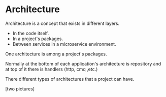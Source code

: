 # Architecture

Architecture is a concept that exists in different layers. 
* In the code itself.
* In a project's packages.
* Between services in a microservice environment.

One architecture is among a project's packages. 

Normally at the bottom of each application's architecture is repository and at top of it there is handlers (http, cmq ,etc.)

There different types of architectures that a project can have. 

[two pictures]

